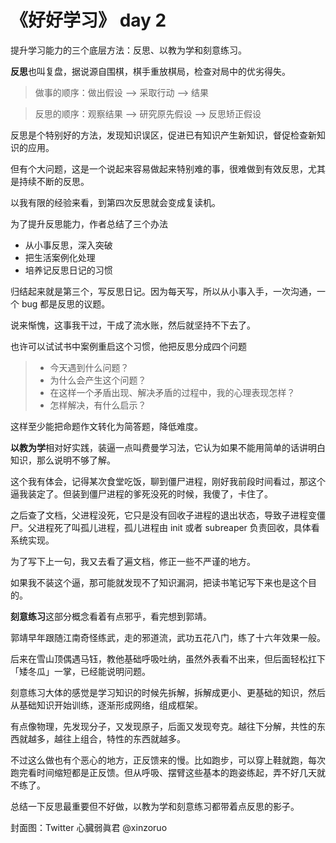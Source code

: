 # 《好好学习》 day 2

提升学习能力的三个底层方法：反思、以教为学和刻意练习。

**反思**也叫复盘，据说源自围棋，棋手重放棋局，检查对局中的优劣得失。

> 做事的顺序：做出假设 --> 采取行动 --> 结果

> 反思的顺序：观察结果 --> 研究原先假设 --> 反思矫正假设

反思是个特别好的方法，发现知识误区，促进已有知识产生新知识，督促检查新知识的应用。

但有个大问题，这是一个说起来容易做起来特别难的事，很难做到有效反思，尤其是持续不断的反思。

以我有限的经验来看，到第四次反思就会变成复读机。

为了提升反思能力，作者总结了三个办法

+ 从小事反思，深入突破
+ 把生活案例化处理
+ 培养记反思日记的习惯

归结起来就是第三个，写反思日记。因为每天写，所以从小事入手，一次沟通，一个 bug 都是反思的议题。

说来惭愧，这事我干过，干成了流水账，然后就坚持不下去了。

也许可以试试书中案例重启这个习惯，他把反思分成四个问题

> + 今天遇到什么问题？
> + 为什么会产生这个问题？
> + 在这样一个矛盾出现、解决矛盾的过程中，我的心理表现怎样？
> + 怎样解决，有什么启示？

这样至少能把命题作文转化为简答题，降低难度。

**以教为学**相对好实践，装逼一点叫费曼学习法，它认为如果不能用简单的话讲明白知识，那么说明不够了解。

这个我有体会，记得某次食堂吃饭，聊到僵尸进程，刚好我前段时间看过，那这个逼我装定了。但装到僵尸进程的爹死没死的时候，我傻了，卡住了。

之后查了文档，父进程没死，它只是没有回收子进程的退出状态，导致子进程变僵尸。父进程死了叫孤儿进程，孤儿进程由 init 或者 subreaper 负责回收，具体看系统实现。

为了写下上一句，我又去看了遍文档，修正一些不严谨的地方。

如果我不装这个逼，那可能就发现不了知识漏洞，把读书笔记写下来也是这个目的。

**刻意练习**这部分概念看着有点邪乎，看完想到郭靖。

郭靖早年跟随江南奇怪练武，走的邪道流，武功五花八门，练了十六年效果一般。

后来在雪山顶偶遇马钰，教他基础呼吸吐纳，虽然外表看不出来，但后面轻松扛下「矮冬瓜」一掌，已经能说明问题。

刻意练习大体的感觉是学习知识的时候先拆解，拆解成更小、更基础的知识，然后从基础知识开始训练，逐渐形成网络，组成框架。

有点像物理，先发现分子，又发现原子，后面又发现夸克。越往下分解，共性的东西就越多，越往上组合，特性的东西就越多。

不过这么做也有个恶心的地方，正反馈来的慢。比如跑步，可以穿上鞋就跑，每次跑完看时间缩短都是正反馈。但从呼吸、摆臂这些基本的跑姿练起，弄不好几天就不练了。

总结一下反思最重要但不好做，以教为学和刻意练习都带着点反思的影子。

封面图：Twitter 心臓弱眞君 @xinzoruo